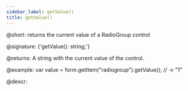 ```yaml
---
sidebar_label: getValue()
title: getValue()
---          
```


@short: returns the current value of a RadioGroup control

@signature: {'getValue(): string;'}

@returns:
A string with the current value of the control.

@example:
var value = form.getItem("radiogroup").getValue();
// -> "1"

@descr:
